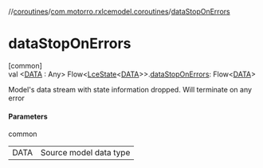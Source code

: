 //[coroutines](../../index.md)/[com.motorro.rxlcemodel.coroutines](index.md)/[dataStopOnErrors](data-stop-on-errors.md)

# dataStopOnErrors

[common]\
val &lt;[DATA](data-stop-on-errors.md) : Any&gt; Flow&lt;[LceState](../../../lce/lce/com.motorro.rxlcemodel.lce/-lce-state/index.md)&lt;[DATA](data-stop-on-errors.md)&gt;&gt;.[dataStopOnErrors](data-stop-on-errors.md): Flow&lt;[DATA](data-stop-on-errors.md)&gt;

Model's data stream with state information dropped. Will terminate on any error

#### Parameters

common

| | |
|---|---|
| DATA | Source model data type |
